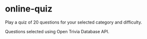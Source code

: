 # online-quiz

Play a quiz of 20 questions for your selected category and difficulty.

Questions selected using Open Trivia Database API.